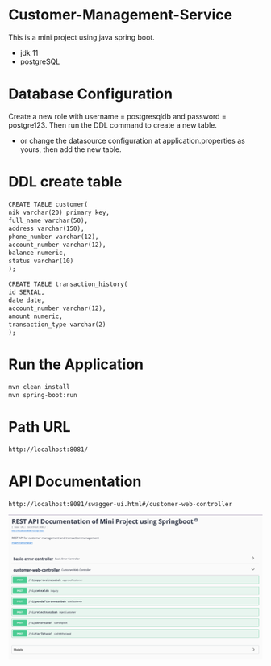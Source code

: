 # Customer-Management-Service

This is a mini project using java spring boot.
* jdk 11
* postgreSQL

# Database Configuration
Create a new role with username = postgresqldb and password = postgre123.
Then run the DDL command to create a new table.
* or change the datasource configuration at application.properties as yours, then add the new table.

# DDL create table
```<language>
CREATE TABLE customer(
nik varchar(20) primary key,
full_name varchar(50),
address varchar(150),
phone_number varchar(12),
account_number varchar(12),
balance numeric,
status varchar(10)
);
```

```<language>
CREATE TABLE transaction_history(
id SERIAL,                               
date date,
account_number varchar(12),
amount numeric,
transaction_type varchar(2)
);
```

# Run the Application 

```<language>
mvn clean install
mvn spring-boot:run
```
# Path URL

```<language>
http://localhost:8081/
```

# API Documentation

```<language>
http://localhost:8081/swagger-ui.html#/customer-web-controller
```

![screenswagger.png](/screenswagger.png)
